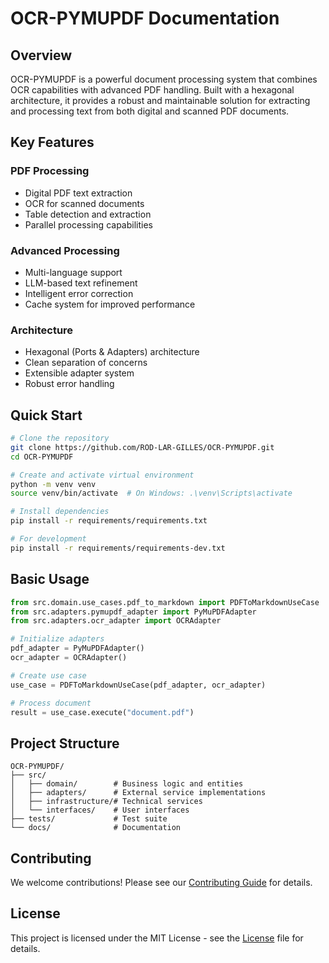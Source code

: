 # OCR-PYMUPDF Documentation

## Overview

OCR-PYMUPDF is a powerful document processing system that combines OCR capabilities with advanced PDF handling. Built with a hexagonal architecture, it provides a robust and maintainable solution for extracting and processing text from both digital and scanned PDF documents.

## Key Features

### PDF Processing
- Digital PDF text extraction
- OCR for scanned documents
- Table detection and extraction
- Parallel processing capabilities

### Advanced Processing
- Multi-language support
- LLM-based text refinement
- Intelligent error correction
- Cache system for improved performance

### Architecture
- Hexagonal (Ports & Adapters) architecture
- Clean separation of concerns
- Extensible adapter system
- Robust error handling

## Quick Start

```bash
# Clone the repository
git clone https://github.com/ROD-LAR-GILLES/OCR-PYMUPDF.git
cd OCR-PYMUPDF

# Create and activate virtual environment
python -m venv venv
source venv/bin/activate  # On Windows: .\venv\Scripts\activate

# Install dependencies
pip install -r requirements/requirements.txt

# For development
pip install -r requirements/requirements-dev.txt
```

## Basic Usage

```python
from src.domain.use_cases.pdf_to_markdown import PDFToMarkdownUseCase
from src.adapters.pymupdf_adapter import PyMuPDFAdapter
from src.adapters.ocr_adapter import OCRAdapter

# Initialize adapters
pdf_adapter = PyMuPDFAdapter()
ocr_adapter = OCRAdapter()

# Create use case
use_case = PDFToMarkdownUseCase(pdf_adapter, ocr_adapter)

# Process document
result = use_case.execute("document.pdf")
```

## Project Structure

```
OCR-PYMUPDF/
├── src/
│   ├── domain/        # Business logic and entities
│   ├── adapters/      # External service implementations
│   ├── infrastructure/# Technical services
│   └── interfaces/    # User interfaces
├── tests/             # Test suite
└── docs/              # Documentation
```

## Contributing

We welcome contributions! Please see our [Contributing Guide](development/contributing.md) for details.

## License

This project is licensed under the MIT License - see the [License](about/license.md) file for details.